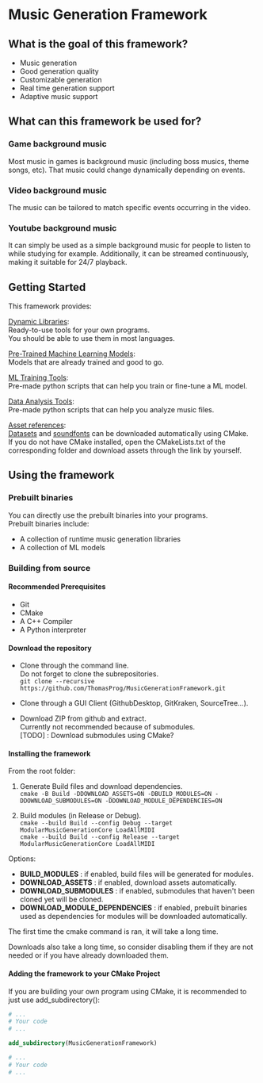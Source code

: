 # Music Generation Framework

## What is the goal of this framework?

- Music generation
- Good generation quality
- Customizable generation  
- Real time generation support
- Adaptive music support

## What can this framework be used for?

### Game background music
Most music in games is background music (including boss musics, theme songs, etc).
That music could change dynamically depending on events.

### Video background music
The music can be tailored to match specific events occurring in the video.

### Youtube background music
It can simply be used as a simple background music for people to listen to while studying for example.
Additionally, it can be streamed continuously, making it suitable for 24/7 playback.

## Getting Started

This framework provides:

[Dynamic Libraries](Modules/RuntimeModules/README.md):\
Ready-to-use tools for your own programs.\
You should be able to use them in most languages.

[Pre-Trained Machine Learning Models](Assets/Models/README.md):\
Models that are already trained and good to go.

[ML Training Tools](Modules/TrainingModules/README.md):\
Pre-made python scripts that can help you train or fine-tune a ML model.

[Data Analysis Tools](Modules/DataAnalysisModules/README.md):\
Pre-made python scripts that can help you analyze music files.

[Asset references](Assets/README.md):\
[Datasets](Assets/Datasets/README.md) and [soundfonts](Assets/Soundfonts/README.md) can be downloaded automatically using CMake.\
If you do not have CMake installed, open the CMakeLists.txt of the corresponding folder and download assets through the link by yourself.

## Using the framework

### Prebuilt binaries

You can directly use the prebuilt binaries into your programs.\
Prebuilt binaries include:
- A collection of runtime music generation libraries
- A collection of ML models

### Building from source

#### Recommended Prerequisites

- Git
- CMake
- A C++ Compiler
- A Python interpreter

#### Download the repository

- Clone through the command line.\
Do not forget to clone the subrepositories.\
`git clone --recursive https://github.com/ThomasProg/MusicGenerationFramework.git`

- Clone through a GUI Client (GithubDesktop, GitKraken, SourceTree...).

- Download ZIP from github and extract.\
Currently not recommended because of submodules.\
[TODO] : Download submodules using CMake?

#### Installing the framework

From the root folder:

1. Generate Build files and download dependencies.\
    `cmake -B Build -DDOWNLOAD_ASSETS=ON -DBUILD_MODULES=ON -DDOWNLOAD_SUBMODULES=ON -DDOWNLOAD_MODULE_DEPENDENCIES=ON`
    
2. Build modules (in Release or Debug).\
`cmake --build Build --config Debug --target ModularMusicGenerationCore LoadAllMIDI`\
`cmake --build Build --config Release --target ModularMusicGenerationCore LoadAllMIDI`

Options:
- **BUILD_MODULES** : if enabled, build files will be generated for modules.
- **DOWNLOAD_ASSETS** : if enabled, download assets automatically.
- **DOWNLOAD_SUBMODULES** : if enabled, submodules that haven't been cloned yet will be cloned.
- **DOWNLOAD_MODULE_DEPENDENCIES** : if enabled, prebuilt binaries used as dependencies for modules will be downloaded automatically.

The first time the cmake command is ran, it will take a long time.

Downloads also take a long time, so consider disabling them if they are not needed or if you have already downloaded them.


#### Adding the framework to your CMake Project

If you are building your own program using CMake, it is recommended to just use add_subdirectory():

```cmake
# ...
# Your code
# ...

add_subdirectory(MusicGenerationFramework)

# ...
# Your code
# ...
```
